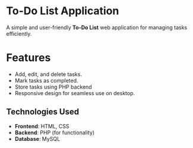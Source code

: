 # To-Do List Application

A simple and user-friendly **To-Do List** web application for managing tasks efficiently.

# Features
- Add, edit, and delete tasks.
- Mark tasks as completed.
- Store tasks using PHP backend 
- Responsive design for seamless use on desktop.

## Technologies Used
- **Frontend**: HTML, CSS
- **Backend**: PHP (for functionality)
- **Database**: MySQL
